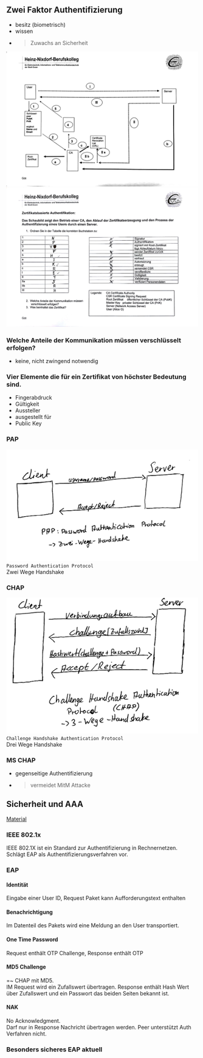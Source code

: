 ## Zwei Faktor Authentifizierung
- besitz (biometrisch)
- wissen
- > Zuwachs an Sicherheit

![](./Material/20180201_Zertaustausch.jpg)
![](./Material/20180315_Zert_Austausch.jpg)
### Welche Anteile der Kommunikation müssen verschlüsselt erfolgen?
- keine, nicht zwingend notwendig

### Vier Elemente die für ein Zertifikat von höchster Bedeutung sind.
- Fingerabdruck
- Gültigkeit
- Aussteller
- ausgestellt für
- Public Key
### PAP
![](./Material/20180201_PAP.jpg) 
`Password Authentication Protocol`  
Zwei Wege Handshake  
### CHAP
![](./Material/20180201_CHAP.jpg)  
`Challenge Handshake Authentication Protocol`  
Drei Wege Handshake  
### MS CHAP
- gegenseitige Authentifizierung
- > vermeidet MitM Attacke

## Sicherheit und AAA
[Material](./Material/20180201_Sicherheit_und_AAA.pdf)

### IEEE 802.1x
IEEE 802.1X ist ein Standard zur Authentifizierung in Rechnernetzen.  
Schlägt EAP als Authentifizierungsverfahren vor.  

### EAP
#### Identität
Eingabe einer User ID, Request Paket kann Aufforderungstext enthalten
#### Benachrichtigung
Im Datenteil des Pakets wird eine Meldung an den User transportiert.
#### One Time Password
Request enthält OTP Challenge, Response enthält OTP
#### MD5 Challenge
=~ CHAP mit MD5.  
IM Request wird ein Zufallswert übertragen. Response enthält Hash Wert über Zufallswert und ein Passwort das beiden Seiten bekannt ist.
#### NAK
No Acknowledgment.  
Darf nur in Response Nachricht übertragen werden. Peer unterstützt Auth Verfahren nicht.

### Besonders sicheres EAP aktuell

